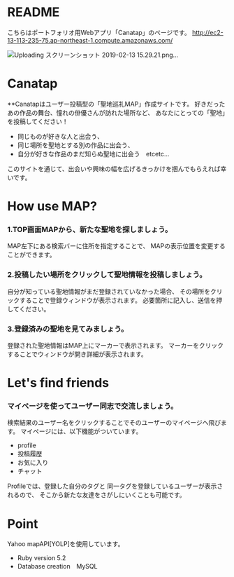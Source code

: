 # README
こちらはポートフォリオ用Webアプリ「Canatap」のページです。
http://ec2-13-113-235-75.ap-northeast-1.compute.amazonaws.com/

![Uploading スクリーンショット 2019-02-13 15.29.21.png…]()

# Canatap
**Canatapはユーザー投稿型の「聖地巡礼MAP」作成サイトです。
好きだったあの作品の舞台、憧れの俳優さんが訪れた場所など、
あなたにとっての「聖地」を投稿してください！
- 同じものが好きな人と出会う、
- 同じ場所を聖地とする別の作品に出会う、
- 自分が好きな作品のまだ知らぬ聖地に出会う　etcetc...

このサイトを通じて、出会いや興味の幅を広げるきっかけを掴んでもらえれば幸いです。

# How use MAP?
### 1.TOP画面MAPから、新たな聖地を探しましょう。
MAP左下にある検索バーに住所を指定することで、
MAPの表示位置を変更することができます。
### 2.投稿したい場所をクリックして聖地情報を投稿しましょう。
自分が知っている聖地情報がまだ登録されていなかった場合、
その場所をクリックすることで登録ウィンドウが表示されます。
必要箇所に記入し、送信を押してください。
### 3.登録済みの聖地を見てみましょう。
登録された聖地情報はMAP上にマーカーで表示されます。
マーカーをクリックすることでウィンドウが開き詳細が表示されます。

# Let's find friends
### マイページを使ってユーザー同志で交流しましょう。
検索結果のユーザー名をクリックすることでそのユーザーのマイページへ飛びます。
マイページには、以下機能がついています。
- profile
- 投稿履歴
- お気に入り
- チャット

Profileでは、登録した自分のタグと
同一タグを登録しているユーザーが表示されるので、
そこから新たな友達をさがしにいくことも可能です。

# Point
Yahoo mapAPI[YOLP]を使用しています。 


* Ruby version 5.2
* Database creation　MySQL

